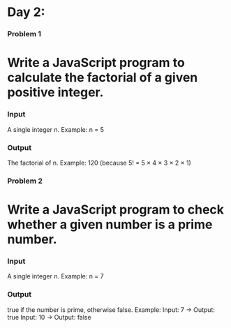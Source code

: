 # Day 2:

### Problem 1

# Write a JavaScript program to calculate the factorial of a given positive integer.

### Input

A single integer n.
Example: n = 5

### Output

The factorial of n.
Example: 120 (because 5! = 5 × 4 × 3 × 2 × 1)

### Problem 2

# Write a JavaScript program to check whether a given number is a prime number.

### Input

A single integer n.
Example: n = 7

### Output

true if the number is prime, otherwise false.
Example:
Input: 7 → Output: true
Input: 10 → Output: false
